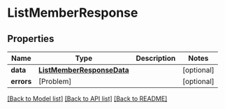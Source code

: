 # ListMemberResponse

## Properties
Name | Type | Description | Notes
------------ | ------------- | ------------- | -------------
**data** | [**ListMemberResponseData**](ListMemberResponseData.md) |  | [optional] 
**errors** | [Problem] |  | [optional] 

[[Back to Model list]](../README.md#documentation-for-models) [[Back to API list]](../README.md#documentation-for-api-endpoints) [[Back to README]](../README.md)


